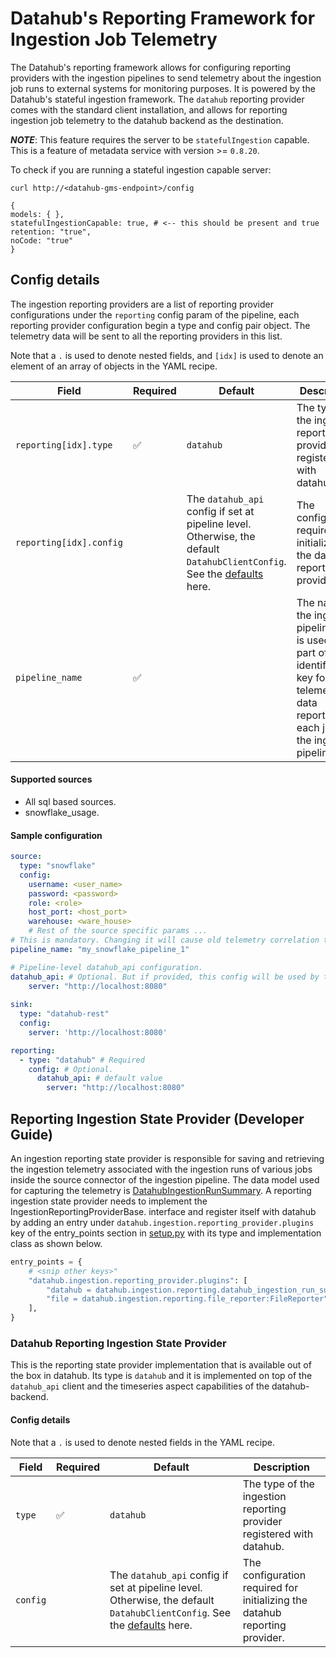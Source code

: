 # Datahub's Reporting Framework for Ingestion Job Telemetry
The Datahub's reporting framework allows for configuring reporting providers with the ingestion pipelines to send 
telemetry about the ingestion job runs to external systems for monitoring purposes. It is powered by the Datahub's 
stateful ingestion framework. The `datahub` reporting provider comes with the standard client installation, 
and allows for reporting ingestion job telemetry to the datahub backend as the destination.

**_NOTE_**: This feature requires the server to be `statefulIngestion` capable. 
This is a feature of metadata service with version >= `0.8.20`.

To check if you are running a stateful ingestion capable server:
```console
curl http://<datahub-gms-endpoint>/config

{
models: { },
statefulIngestionCapable: true, # <-- this should be present and true
retention: "true",
noCode: "true"
}
```

## Config details
The ingestion reporting providers are a list of reporting provider configurations under the `reporting` config
param of the pipeline, each reporting provider configuration begin a type and config pair object. The telemetry data will
be sent to all the reporting providers in this list.

Note that a `.` is used to denote nested fields, and `[idx]` is used to denote an element of an array of objects in the YAML recipe.

| Field                   | Required | Default                                                                                                          | Description                                                                                                                                              |
|-------------------------| -------- |------------------------------------------------------------------------------------------------------------------|----------------------------------------------------------------------------------------------------------------------------------------------------------|
| `reporting[idx].type`   |  ✅      | `datahub`                                                                                                                                                                                                                               | The type of the ingestion reporting provider registered with datahub.                                                                                    |
| `reporting[idx].config` |          | The `datahub_api` config if set at pipeline level. Otherwise, the default `DatahubClientConfig`. See the [defaults](https://github.com/datahub-project/datahub/blob/master/metadata-ingestion/src/datahub/ingestion/graph/client.py#L19) here. | The configuration required for initializing the datahub reporting provider.                                                                              |
| `pipeline_name`         |    ✅    |                                                                                                                  | The name of the ingestion pipeline. This is used as a part of the identifying key for the telemetry data reported by each job in the ingestion pipeline. | 

#### Supported sources
* All sql based sources.
* snowflake_usage.
#### Sample configuration
```yaml
source:
  type: "snowflake"
  config:
    username: <user_name>
    password: <password>
    role: <role>
    host_port: <host_port>
    warehouse: <ware_house>
    # Rest of the source specific params ...
# This is mandatory. Changing it will cause old telemetry correlation to be lost.
pipeline_name: "my_snowflake_pipeline_1"

# Pipeline-level datahub_api configuration.
datahub_api: # Optional. But if provided, this config will be used by the "datahub" ingestion state provider.
    server: "http://localhost:8080"
    
sink:
  type: "datahub-rest"
  config:
    server: 'http://localhost:8080'

reporting:
  - type: "datahub" # Required
    config: # Optional. 
      datahub_api: # default value
        server: "http://localhost:8080"
```

## Reporting Ingestion State Provider (Developer Guide)
An ingestion reporting state provider is responsible for saving and retrieving the ingestion telemetry 
associated with the ingestion runs of various jobs inside the source connector of the ingestion pipeline. 
The data model used for capturing the telemetry is [DatahubIngestionRunSummary](https://github.com/datahub-project/datahub/blob/master/metadata-models/src/main/pegasus/com/linkedin/datajob/datahub/DatahubIngestionRunSummary.pdl). 
A reporting ingestion state provider needs to implement the IngestionReportingProviderBase.
interface and register itself with datahub by adding an entry under `datahub.ingestion.reporting_provider.plugins` 
key of the entry_points section in [setup.py](https://github.com/datahub-project/datahub/blob/master/metadata-ingestion/setup.py) 
with its type and implementation class as shown below. 
```python
entry_points = {
    # <snip other keys>"
    "datahub.ingestion.reporting_provider.plugins": [
        "datahub = datahub.ingestion.reporting.datahub_ingestion_run_summary_provider:DatahubIngestionRunSummaryProvider",
        "file = datahub.ingestion.reporting.file_reporter:FileReporter",
    ],
}
```

### Datahub Reporting Ingestion State Provider
This is the reporting state provider implementation that is available out of the box in datahub. Its type is `datahub` and it is implemented on top
of the `datahub_api` client and the timeseries aspect capabilities of the datahub-backend.
#### Config details

Note that a `.` is used to denote nested fields in the YAML recipe.

| Field                                                    | Required | Default                                                                                                                                                                                                                                 | Description                                                                 |
|----------------------------------------------------------|----------|-----------------------------------------------------------------------------------------------------------------------------------------------------------------------------------------------------------------------------------------|-----------------------------------------------------------------------------|
| `type`   |  ✅      | `datahub`                                                                                                                                                                                                                               | The type of the ingestion reporting provider registered with datahub.       |
| `config` |          | The `datahub_api` config if set at pipeline level. Otherwise, the default `DatahubClientConfig`. See the [defaults](https://github.com/datahub-project/datahub/blob/master/metadata-ingestion/src/datahub/ingestion/graph/client.py#L19) here. | The configuration required for initializing the datahub reporting provider. |
